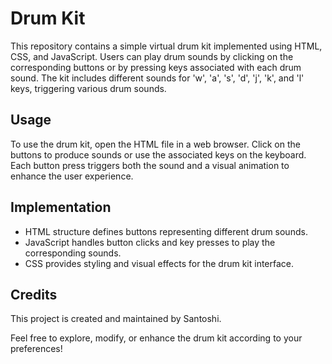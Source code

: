 # Drum Kit

This repository contains a simple virtual drum kit implemented using HTML, CSS, and JavaScript. Users can play drum sounds by clicking on the corresponding buttons or by pressing keys associated with each drum sound. The kit includes different sounds for 'w', 'a', 's', 'd', 'j', 'k', and 'l' keys, triggering various drum sounds. 

## Usage

To use the drum kit, open the HTML file in a web browser. Click on the buttons to produce sounds or use the associated keys on the keyboard. Each button press triggers both the sound and a visual animation to enhance the user experience.

## Implementation

- HTML structure defines buttons representing different drum sounds.
- JavaScript handles button clicks and key presses to play the corresponding sounds.
- CSS provides styling and visual effects for the drum kit interface.

## Credits

This project is created and maintained by Santoshi.

Feel free to explore, modify, or enhance the drum kit according to your preferences!
